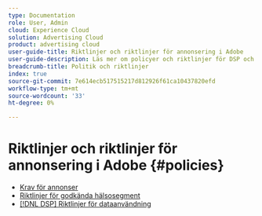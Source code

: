 ```yaml
---
type: Documentation
role: User, Admin
cloud: Experience Cloud
solution: Advertising Cloud
product: advertising cloud
user-guide-title: Riktlinjer och riktlinjer för annonsering i Adobe
user-guide-description: Läs mer om policyer och riktlinjer för DSP och [!DNL Advertising Search].
breadcrumb-title: Politik och riktlinjer
index: true
source-git-commit: 7e614ecb517515217d812926f61ca10437820efd
workflow-type: tm+mt
source-wordcount: '33'
ht-degree: 0%

---
```



# Riktlinjer och riktlinjer för annonsering i Adobe {#policies}

+ [Krav för annonser](/help/policies/ad-requirements-policy.md)
+ [Riktlinjer för godkända hälsosegment](/help/policies/health-segment-guidelines.md)
+ [[!DNL DSP] Riktlinjer för dataanvändning](/help/policies/data-usage-guidelines.md)
